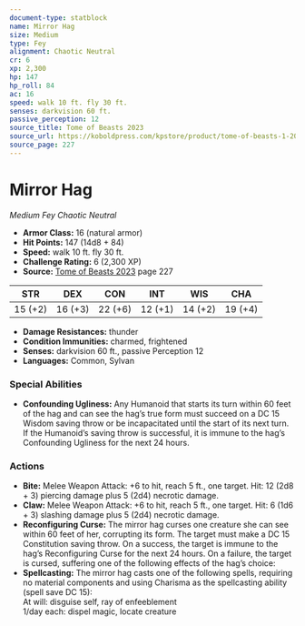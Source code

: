 ```yaml
---
document-type: statblock
name: Mirror Hag
size: Medium
type: Fey
alignment: Chaotic Neutral
cr: 6
xp: 2,300
hp: 147
hp_roll: 84
ac: 16
speed: walk 10 ft. fly 30 ft.
senses: darkvision 60 ft. 
passive_perception: 12
source_title: Tome of Beasts 2023
source_url: https://koboldpress.com/kpstore/product/tome-of-beasts-1-2023-edition/
source_page: 227
---
```


# Mirror Hag

*Medium* *Fey* *Chaotic Neutral*

- **Armor Class:** 16 (natural armor)
- **Hit Points:** 147 (14d8 + 84)
- **Speed:** walk 10 ft. fly 30 ft.
- **Challenge Rating:** 6 (2,300 XP)
- **Source:** [Tome of Beasts 2023](https://koboldpress.com/kpstore/product/tome-of-beasts-1-2023-edition/) page 227

| STR | DEX | CON | INT | WIS | CHA |
| --- | --- | --- | --- | --- | --- |
| 15 (+2) | 16 (+3) | 22 (+6) | 12 (+1) | 14 (+2) | 19 (+4) |

- **Damage Resistances:** thunder
- **Condition Immunities:** charmed, frightened
- **Senses:** darkvision 60 ft., passive Perception 12
- **Languages:** Common, Sylvan

### Special Abilities

- **Confounding Ugliness:** Any Humanoid that starts its turn within 60 feet of the hag and can see the hag’s true form must succeed on a DC 15 Wisdom saving throw or be incapacitated until the start of its next turn. If the Humanoid’s saving throw is successful, it is immune to the hag’s Confounding Ugliness for the next 24 hours.

### Actions

- **Bite:** Melee Weapon Attack: +6 to hit, reach 5 ft., one target. Hit: 12 (2d8 + 3) piercing damage plus 5 (2d4) necrotic damage.
- **Claw:** Melee Weapon Attack: +6 to hit, reach 5 ft., one target. Hit: 6 (1d6 + 3) slashing damage plus 5 (2d4) necrotic damage.
- **Reconfiguring Curse:** The mirror hag curses one creature she can see within 60 feet of her, corrupting its form. The target must make a DC 15 Constitution saving throw. On a success, the target is immune to the hag’s Reconfiguring Curse for the next 24 hours. On a failure, the target is cursed, suffering one of the following effects of the hag’s choice:
- **Spellcasting:** The mirror hag casts one of the following spells, requiring no material components and using Charisma as the spellcasting ability (spell save DC 15):<br>At will: disguise self, ray of enfeeblement<br>1/day each: dispel magic, locate creature
